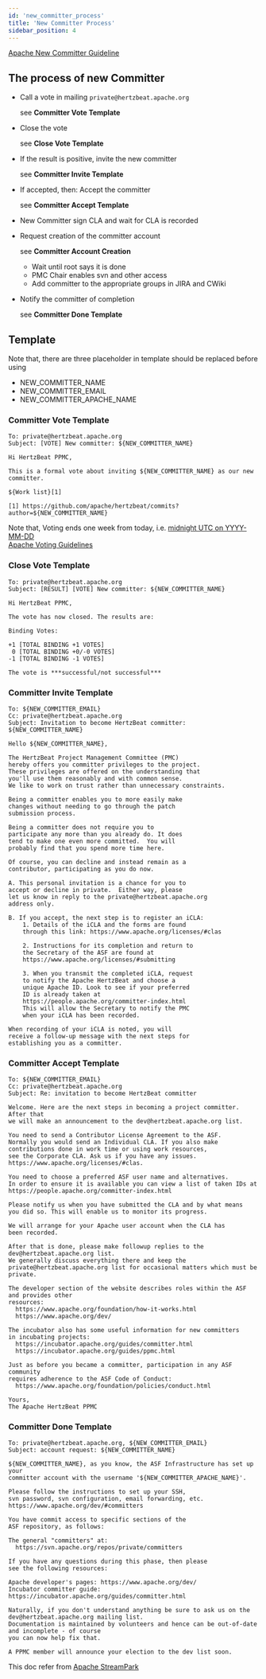 ```yaml
---
id: 'new_committer_process'
title: 'New Committer Process'
sidebar_position: 4
---
```


<!--
    Licensed to the Apache Software Foundation (ASF) under one or more
    contributor license agreements.  See the NOTICE file distributed with
    this work for additional information regarding copyright ownership.
    The ASF licenses this file to You under the Apache License, Version 2.0
    (the "License"); you may not use this file except in compliance with
    the License.  You may obtain a copy of the License at

       https://www.apache.org/licenses/LICENSE-2.0

    Unless required by applicable law or agreed to in writing, software
    distributed under the License is distributed on an "AS IS" BASIS,
    WITHOUT WARRANTIES OR CONDITIONS OF ANY KIND, either express or implied.
    See the License for the specific language governing permissions and
    limitations under the License.
-->

[Apache New Committer Guideline](https://community.apache.org/newcommitter.html#new-committer-process)

## The process of new Committer

- Call a vote in mailing `private@hertzbeat.apache.org`

  see **Committer Vote Template**

- Close the vote

  see **Close Vote Template**

- If the result is positive, invite the new committer

  see **Committer Invite Template**

- If accepted, then: Accept the committer

  see **Committer Accept Template**

- New Committer sign CLA and wait for CLA is recorded

- Request creation of the committer account

  see **Committer Account Creation**

    - Wait until root says it is done
    - PMC Chair enables svn and other access
    - Add committer to the appropriate groups in JIRA and CWiki

- Notify the committer of completion

  see **Committer Done Template**

## Template

Note that, there are three placeholder in template should be replaced before using

- NEW_COMMITTER_NAME
- NEW_COMMITTER_EMAIL
- NEW_COMMITTER_APACHE_NAME

### Committer Vote Template

```text
To: private@hertzbeat.apache.org
Subject: [VOTE] New committer: ${NEW_COMMITTER_NAME}
```

```text
Hi HertzBeat PPMC,

This is a formal vote about inviting ${NEW_COMMITTER_NAME} as our new committer.

${Work list}[1]

[1] https://github.com/apache/hertzbeat/commits?author=${NEW_COMMITTER_NAME}
```

Note that, Voting ends one week from today, i.e.
[midnight UTC on YYYY-MM-DD](https://www.timeanddate.com/counters/customcounter.html?year=YYYY&month=MM&day=DD)    
[Apache Voting Guidelines](https://community.apache.org/newcommitter.html)

### Close Vote Template

```text
To: private@hertzbeat.apache.org
Subject: [RESULT] [VOTE] New committer: ${NEW_COMMITTER_NAME}
```

```text
Hi HertzBeat PPMC,

The vote has now closed. The results are:

Binding Votes:

+1 [TOTAL BINDING +1 VOTES]
 0 [TOTAL BINDING +0/-0 VOTES]
-1 [TOTAL BINDING -1 VOTES]

The vote is ***successful/not successful***
```

### Committer Invite Template

```text
To: ${NEW_COMMITTER_EMAIL}
Cc: private@hertzbeat.apache.org
Subject: Invitation to become HertzBeat committer: ${NEW_COMMITTER_NAME}
```

```text
Hello ${NEW_COMMITTER_NAME},

The HertzBeat Project Management Committee (PMC) 
hereby offers you committer privileges to the project.
These privileges are offered on the understanding that
you'll use them reasonably and with common sense.
We like to work on trust rather than unnecessary constraints. 

Being a committer enables you to more easily make 
changes without needing to go through the patch 
submission process.

Being a committer does not require you to 
participate any more than you already do. It does 
tend to make one even more committed.  You will 
probably find that you spend more time here.

Of course, you can decline and instead remain as a 
contributor, participating as you do now.

A. This personal invitation is a chance for you to 
accept or decline in private.  Either way, please 
let us know in reply to the private@hertzbeat.apache.org
address only.

B. If you accept, the next step is to register an iCLA:
    1. Details of the iCLA and the forms are found 
    through this link: https://www.apache.org/licenses/#clas

    2. Instructions for its completion and return to 
    the Secretary of the ASF are found at
    https://www.apache.org/licenses/#submitting

    3. When you transmit the completed iCLA, request 
    to notify the Apache HertzBeat and choose a 
    unique Apache ID. Look to see if your preferred 
    ID is already taken at 
    https://people.apache.org/committer-index.html
    This will allow the Secretary to notify the PMC 
    when your iCLA has been recorded.

When recording of your iCLA is noted, you will 
receive a follow-up message with the next steps for 
establishing you as a committer.
```

### Committer Accept Template

```text
To: ${NEW_COMMITTER_EMAIL}
Cc: private@hertzbeat.apache.org
Subject: Re: invitation to become HertzBeat committer
```

```text
Welcome. Here are the next steps in becoming a project committer. After that
we will make an announcement to the dev@hertzbeat.apache.org list.

You need to send a Contributor License Agreement to the ASF.
Normally you would send an Individual CLA. If you also make
contributions done in work time or using work resources,
see the Corporate CLA. Ask us if you have any issues.
https://www.apache.org/licenses/#clas.

You need to choose a preferred ASF user name and alternatives.
In order to ensure it is available you can view a list of taken IDs at
https://people.apache.org/committer-index.html

Please notify us when you have submitted the CLA and by what means 
you did so. This will enable us to monitor its progress.

We will arrange for your Apache user account when the CLA has 
been recorded.

After that is done, please make followup replies to the dev@hertzbeat.apache.org list.
We generally discuss everything there and keep the
private@hertzbeat.apache.org list for occasional matters which must be private.

The developer section of the website describes roles within the ASF and provides other
resources:
  https://www.apache.org/foundation/how-it-works.html
  https://www.apache.org/dev/

The incubator also has some useful information for new committers
in incubating projects:
  https://incubator.apache.org/guides/committer.html
  https://incubator.apache.org/guides/ppmc.html

Just as before you became a committer, participation in any ASF community
requires adherence to the ASF Code of Conduct:
  https://www.apache.org/foundation/policies/conduct.html

Yours,
The Apache HertzBeat PPMC
```

### Committer Done Template

```text
To: private@hertzbeat.apache.org, ${NEW_COMMITTER_EMAIL}
Subject: account request: ${NEW_COMMITTER_NAME}
```

```text
${NEW_COMMITTER_NAME}, as you know, the ASF Infrastructure has set up your
committer account with the username '${NEW_COMMITTER_APACHE_NAME}'.

Please follow the instructions to set up your SSH,
svn password, svn configuration, email forwarding, etc.
https://www.apache.org/dev/#committers

You have commit access to specific sections of the
ASF repository, as follows:

The general "committers" at:
  https://svn.apache.org/repos/private/committers

If you have any questions during this phase, then please
see the following resources:

Apache developer's pages: https://www.apache.org/dev/
Incubator committer guide: https://incubator.apache.org/guides/committer.html

Naturally, if you don't understand anything be sure to ask us on the dev@hertzbeat.apache.org mailing list. 
Documentation is maintained by volunteers and hence can be out-of-date and incomplete - of course
you can now help fix that.

A PPMC member will announce your election to the dev list soon.
```


This doc refer from [Apache StreamPark](https://streampark.apache.org/)   
